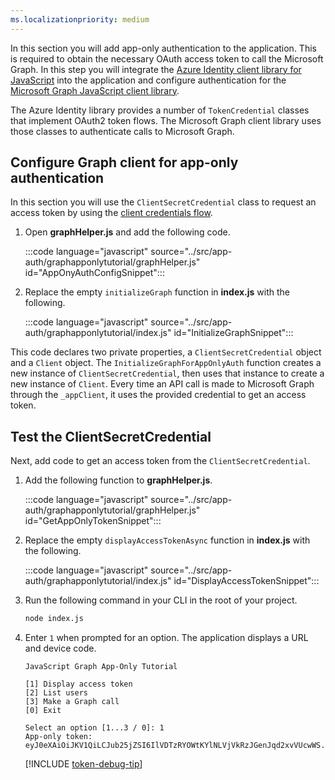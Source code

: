 ```yaml
---
ms.localizationpriority: medium
---
```


<!-- markdownlint-disable MD041 -->

In this section you will add app-only authentication to the application. This is required to obtain the necessary OAuth access token to call the Microsoft Graph. In this step you will integrate the [Azure Identity client library for JavaScript](https://www.npmjs.com/package/@azure/identity) into the application and configure authentication for the [Microsoft Graph JavaScript client library](https://www.npmjs.com/package/@microsoft/microsoft-graph-client).

The Azure Identity library provides a number of `TokenCredential` classes that implement OAuth2 token flows. The Microsoft Graph client library uses those classes to authenticate calls to Microsoft Graph.

## Configure Graph client for app-only authentication

In this section you will use the `ClientSecretCredential` class to request an access token by using the [client credentials flow](/azure/active-directory/develop/v2-oauth2-client-creds-grant-flow).

1. Open **graphHelper.js** and add the following code.

    :::code language="javascript" source="../src/app-auth/graphapponlytutorial/graphHelper.js" id="AppOnyAuthConfigSnippet":::

1. Replace the empty `initializeGraph` function in **index.js** with the following.

    :::code language="javascript" source="../src/app-auth/graphapponlytutorial/index.js" id="InitializeGraphSnippet":::

This code declares two private properties, a `ClientSecretCredential` object and a `Client` object. The `InitializeGraphForAppOnlyAuth` function creates a new instance of `ClientSecretCredential`, then uses that instance to create a new instance of `Client`. Every time an API call is made to Microsoft Graph through the `_appClient`, it uses the provided credential to get an access token.

## Test the ClientSecretCredential

Next, add code to get an access token from the `ClientSecretCredential`.

1. Add the following function to **graphHelper.js**.

    :::code language="javascript" source="../src/app-auth/graphapponlytutorial/graphHelper.js" id="GetAppOnlyTokenSnippet":::

1. Replace the empty `displayAccessTokenAsync` function in **index.js** with the following.

    :::code language="javascript" source="../src/app-auth/graphapponlytutorial/index.js" id="DisplayAccessTokenSnippet":::

1. Run the following command in your CLI in the root of your project.

    ```bash
    node index.js
    ```

1. Enter `1` when prompted for an option. The application displays a URL and device code.

    ```Shell
    JavaScript Graph App-Only Tutorial

    [1] Display access token
    [2] List users
    [3] Make a Graph call
    [0] Exit

    Select an option [1...3 / 0]: 1
    App-only token: eyJ0eXAiOiJKV1QiLCJub25jZSI6IlVDTzRYOWtKYlNLVjVkRzJGenJqd2xvVUcwWS...
    ```

    [!INCLUDE [token-debug-tip](../../shared/token-debug-tip.md)]

